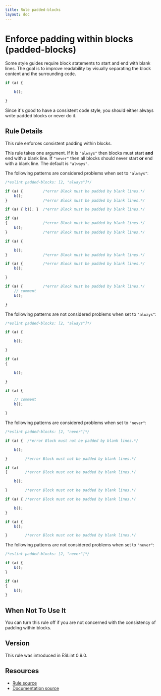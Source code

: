 ```yaml
---
title: Rule padded-blocks
layout: doc
---
```

<!-- Note: No pull requests accepted for this file. See README.md in the root directory for details. -->
# Enforce padding within blocks (padded-blocks)

Some style guides require block statements to start and end with blank lines. The goal is
to improve readability by visually separating the block content and the surrounding code.

```js
if (a) {

    b();

}
```

Since it's good to have a consistent code style, you should either always write
padded blocks or never do it.

## Rule Details

This rule enforces consistent padding within blocks.

This rule takes one argument. If it is `"always"` then blocks must start **and** end with a blank line. If `"never"`
then all blocks should never start **or** end with a blank line. The default is `"always"`.

The following patterns are considered problems when set to `"always"`:

```js
/*eslint padded-blocks: [2, "always"]*/

if (a) {         /*error Block must be padded by blank lines.*/
    b();
}                /*error Block must be padded by blank lines.*/

if (a) { b(); }  /*error Block must be padded by blank lines.*/

if (a)
{                /*error Block must be padded by blank lines.*/
    b();
}                /*error Block must be padded by blank lines.*/

if (a) {

    b();
}                /*error Block must be padded by blank lines.*/

if (a) {         /*error Block must be padded by blank lines.*/
    b();

}

if (a) {         /*error Block must be padded by blank lines.*/
    // comment
    b();

}
```

The following patterns are not considered problems when set to `"always"`:

```js
/*eslint padded-blocks: [2, "always"]*/

if (a) {

    b();

}

if (a)
{

    b();

}

if (a) {

    // comment
    b();

}
```

The following patterns are considered problems when set to `"never"`:

```js
/*eslint padded-blocks: [2, "never"]*/

if (a) {  /*error Block must not be padded by blank lines.*/

    b();

}        /*error Block must not be padded by blank lines.*/

if (a)
{        /*error Block must not be padded by blank lines.*/

    b();

}        /*error Block must not be padded by blank lines.*/

if (a) { /*error Block must not be padded by blank lines.*/

    b();
}

if (a) {
    b();

}        /*error Block must not be padded by blank lines.*/
```

The following patterns are not considered problems when set to `"never"`:

```js
/*eslint padded-blocks: [2, "never"]*/

if (a) {
    b();
}

if (a)
{
    b();
}
```

## When Not To Use It

You can turn this rule off if you are not concerned with the consistency of padding within blocks.

## Version

This rule was introduced in ESLint 0.9.0.

## Resources

* [Rule source](https://github.com/eslint/eslint/tree/master/lib/rules/padded-blocks.js)
* [Documentation source](https://github.com/eslint/eslint/tree/master/docs/rules/padded-blocks.md)
